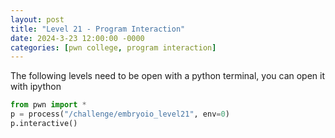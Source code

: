```yaml
---
layout: post
title: "Level 21 - Program Interaction"
date: 2024-3-23 12:00:00 -0000
categories: [pwn college, program interaction]
---
```

The following levels need to be open with a python terminal, you can open it with ipython
```python
from pwn import *
p = process("/challenge/embryoio_level21", env=0)
p.interactive()
```
